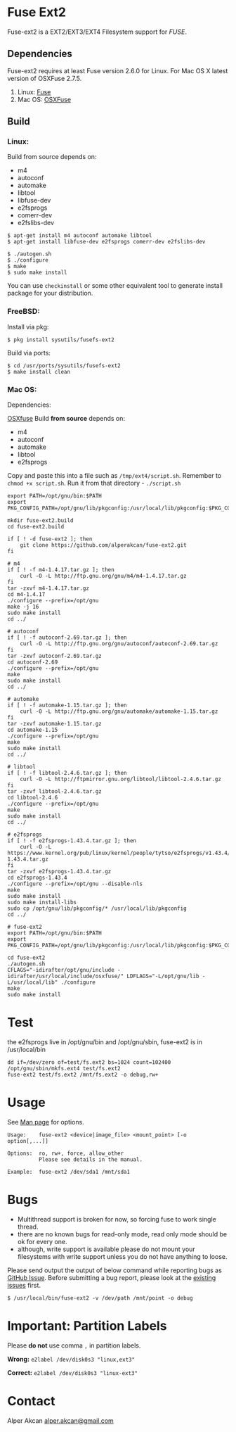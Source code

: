 # Fuse Ext2

Fuse-ext2 is a EXT2/EXT3/EXT4 Filesystem support for _FUSE_.

## Dependencies

Fuse-ext2 requires at least Fuse version 2.6.0 for Linux.
For Mac OS X latest version of OSXFuse 2.7.5.

1. Linux: [Fuse](http://fuse.sourceforge.net/)
1. Mac OS: [OSXFuse](https://osxfuse.github.io)


## Build

### Linux:

Build from source depends on:

* m4
* autoconf
* automake
* libtool
* libfuse-dev
* e2fsprogs
* comerr-dev
* e2fslibs-dev

```shell
$ apt-get install m4 autoconf automake libtool
$ apt-get install libfuse-dev e2fsprogs comerr-dev e2fslibs-dev
	
$ ./autogen.sh
$ ./configure
$ make
$ sudo make install
```

You can use `checkinstall` or some other equivalent tool to generate install 
package for your distribution.

### FreeBSD:

Install via pkg:

```shell
$ pkg install sysutils/fusefs-ext2
```

Build via ports:

```shell
$ cd /usr/ports/sysutils/fusefs-ext2
$ make install clean
```

### Mac OS:

Dependencies:

[OSXfuse](https://osxfuse.github.io)
Build **from source** depends on:

* m4
* autoconf
* automake
* libtool
* e2fsprogs

Copy and paste this into a file such as `/tmp/ext4/script.sh`.  Remember to `chmod +x script.sh`.  Run it 
from that directory - `./script.sh`

```shell
export PATH=/opt/gnu/bin:$PATH
export PKG_CONFIG_PATH=/opt/gnu/lib/pkgconfig:/usr/local/lib/pkgconfig:$PKG_CONFIG_PATH

mkdir fuse-ext2.build
cd fuse-ext2.build

if [ ! -d fuse-ext2 ]; then
    git clone https://github.com/alperakcan/fuse-ext2.git	
fi

# m4
if [ ! -f m4-1.4.17.tar.gz ]; then
    curl -O -L http://ftp.gnu.org/gnu/m4/m4-1.4.17.tar.gz
fi
tar -zxvf m4-1.4.17.tar.gz 
cd m4-1.4.17
./configure --prefix=/opt/gnu
make -j 16
sudo make install
cd ../
    
# autoconf
if [ ! -f autoconf-2.69.tar.gz ]; then
    curl -O -L http://ftp.gnu.org/gnu/autoconf/autoconf-2.69.tar.gz
fi
tar -zxvf autoconf-2.69.tar.gz 
cd autoconf-2.69
./configure --prefix=/opt/gnu
make
sudo make install
cd ../
    
# automake
if [ ! -f automake-1.15.tar.gz ]; then
    curl -O -L http://ftp.gnu.org/gnu/automake/automake-1.15.tar.gz
fi
tar -zxvf automake-1.15.tar.gz 
cd automake-1.15
./configure --prefix=/opt/gnu
make
sudo make install
cd ../
    
# libtool
if [ ! -f libtool-2.4.6.tar.gz ]; then
    curl -O -L http://ftpmirror.gnu.org/libtool/libtool-2.4.6.tar.gz
fi
tar -zxvf libtool-2.4.6.tar.gz 
cd libtool-2.4.6
./configure --prefix=/opt/gnu
make
sudo make install
cd ../

# e2fsprogs
if [ ! -f e2fsprogs-1.43.4.tar.gz ]; then
    curl -O -L https://www.kernel.org/pub/linux/kernel/people/tytso/e2fsprogs/v1.43.4/e2fsprogs-1.43.4.tar.gz
fi
tar -zxvf e2fsprogs-1.43.4.tar.gz
cd e2fsprogs-1.43.4
./configure --prefix=/opt/gnu --disable-nls
make
sudo make install
sudo make install-libs
sudo cp /opt/gnu/lib/pkgconfig/* /usr/local/lib/pkgconfig
cd ../
    
# fuse-ext2
export PATH=/opt/gnu/bin:$PATH
export PKG_CONFIG_PATH=/opt/gnu/lib/pkgconfig:/usr/local/lib/pkgconfig:$PKG_CONFIG_PATH

cd fuse-ext2
./autogen.sh
CFLAGS="-idirafter/opt/gnu/include -idirafter/usr/local/include/osxfuse/" LDFLAGS="-L/opt/gnu/lib -L/usr/local/lib" ./configure
make
sudo make install
```

# Test
the e2fsprogs live in /opt/gnu/bin and /opt/gnu/sbin, fuse-ext2 is in /usr/local/bin

```shell
dd if=/dev/zero of=test/fs.ext2 bs=1024 count=102400
/opt/gnu/sbin/mkfs.ext4 test/fs.ext2
fuse-ext2 test/fs.ext2 /mnt/fs.ext2 -o debug,rw+
```

# Usage

See [Man page](http://man.cx/fuseext2(1)) for options.

```
Usage:    fuse-ext2 <device|image_file> <mount_point> [-o option[,...]]

Options:  ro, rw+, force, allow_other
          Please see details in the manual.

Example:  fuse-ext2 /dev/sda1 /mnt/sda1
```

# Bugs

* Multithread support is broken for now, so forcing fuse to work single thread.
* there are no known bugs for read-only mode, read only mode should be ok for every one.
* although, write support is available please do not mount your filesystems with write support unless you do not have anything to loose.

Please send output the output of below command while reporting bugs as [GitHub Issue](https://github.com/alperakcan/fuse-ext2/issues/new).
Before submitting a bug report, please look at the [existing issues](https://github.com/alperakcan/fuse-ext2/issues?utf8=%E2%9C%93&q=is%3Aissue) first.

```shell
$ /usr/local/bin/fuse-ext2 -v /dev/path /mnt/point -o debug
```

# Important: Partition Labels

Please **do not** use comma `,` in partition labels.

**Wrong:** `e2label /dev/disk0s3 "linux,ext3"`

**Correct:** `e2label /dev/disk0s3 "linux-ext3"`

# Contact

Alper Akcan <alper.akcan@gmail.com>
